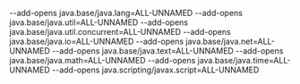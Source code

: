 --add-opens
java.base/java.lang=ALL-UNNAMED
--add-opens
java.base/java.util=ALL-UNNAMED
--add-opens
java.base/java.util.concurrent=ALL-UNNAMED
--add-opens
java.base/java.io=ALL-UNNAMED
--add-opens
java.base/java.net=ALL-UNNAMED
--add-opens
java.base/java.text=ALL-UNNAMED
--add-opens
java.base/java.math=ALL-UNNAMED
--add-opens
java.base/java.time=ALL-UNNAMED
--add-opens
java.scripting/javax.script=ALL-UNNAMED
